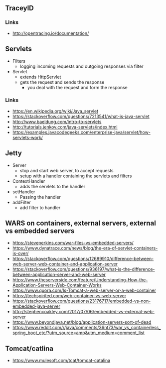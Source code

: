 ## TraceyID

### Links

- http://opentracing.io/documentation/

## Servlets

- Filters
  - logging incoming requests and outgoing responses via filter
- Servlet
  - extends HttpServlet
  - gets the request and sends the response
    - you deal with the request and form the response


### Links

- https://en.wikipedia.org/wiki/Java_servlet
- https://stackoverflow.com/questions/7213541/what-is-java-servlet
- http://www.baeldung.com/intro-to-servlets
- http://tutorials.jenkov.com/java-servlets/index.html
- https://examples.javacodegeeks.com/enterprise-java/servlet/how-servlets-work/

## Jetty

- Server
  - stop and start web server, to accept requests
  - setup with a handler containing the servlets and filters
- ContextHandler
  - adds the servlets to the handler
- setHandler
  - Passing the handler
- addFilter
  - add filter to handler

## WARS on containers, external servers, external vs embedded servers

- https://steveperkins.com/war-files-vs-embedded-servers/
- https://www.dynatrace.com/news/blog/the-era-of-servlet-containers-is-over/
- https://stackoverflow.com/questions/12689910/difference-between-web-server-web-container-and-application-server
- https://stackoverflow.com/questions/936197/what-is-the-difference-between-application-server-and-web-server
- https://www.theserverside.com/feature/Understanding-How-the-Application-Servers-Web-Container-Works
- https://www.quora.com/Is-Tomcat-a-web-server-or-a-web-container
- https://techspirited.com/web-container-vs-web-server
- https://stackoverflow.com/questions/23176717/embedded-vs-non-embedded-java-server
- http://stephencoakley.com/2017/07/06/embedded-vs-external-web-server
- https://www.beyondjava.net/blog/application-servers-sort-of-dead
- https://www.reddit.com/r/java/comments/36nt73/war_vs_containerless_spring_boot_etc/?utm_source=amp&utm_medium=comment_list

## Tomcat/catlina

- https://www.mulesoft.com/tcat/tomcat-catalina
